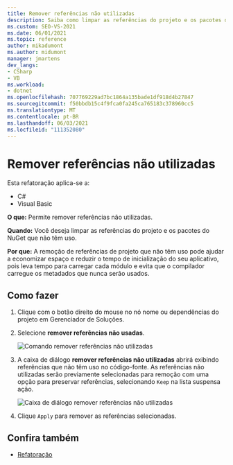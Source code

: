 ```yaml
---
title: Remover referências não utilizadas
description: Saiba como limpar as referências do projeto e os pacotes do NuGet que não têm uso com o novo comando remover referências não utilizadas.
ms.custom: SEO-VS-2021
ms.date: 06/01/2021
ms.topic: reference
author: mikadumont
ms.author: midumont
manager: jmartens
dev_langs:
- CSharp
- VB
ms.workload:
- dotnet
ms.openlocfilehash: 707769229ad7bc1864a135bade1df918d4b27847
ms.sourcegitcommit: f50bbdb15c4f9fca0fa245ca765183c378960cc5
ms.translationtype: MT
ms.contentlocale: pt-BR
ms.lasthandoff: 06/03/2021
ms.locfileid: "111352080"
---
```

# <a name="remove-unused-references"></a>Remover referências não utilizadas

Esta refatoração aplica-se a:

- C#
- Visual Basic

**O que:** Permite remover referências não utilizadas.

**Quando:** Você deseja limpar as referências do projeto e os pacotes do NuGet que não têm uso. 

**Por que:** A remoção de referências de projeto que não têm uso pode ajudar a economizar espaço e reduzir o tempo de inicialização do seu aplicativo, pois leva tempo para carregar cada módulo e evita que o compilador carregue os metadados que nunca serão usados.

## <a name="how-to"></a>Como fazer

1. Clique com o botão direito do mouse no nó nome ou dependências do projeto em Gerenciador de Soluções.

2. Selecione **remover referências não usadas**.

    ![Comando remover referências não utilizadas](media/remove-unused-references-command.png)

3. A caixa de diálogo **remover referências não utilizadas** abrirá exibindo referências que não têm uso no código-fonte. As referências não utilizadas serão previamente selecionadas para remoção com uma opção para preservar referências, selecionando `Keep` na lista suspensa ação.

    ![Caixa de diálogo remover referências não utilizadas](media/remove-unused-references-dialog.png)

5. Clique `Apply` para remover as referências selecionadas. 

## <a name="see-also"></a>Confira também

- [Refatoração](../refactoring-in-visual-studio.md)